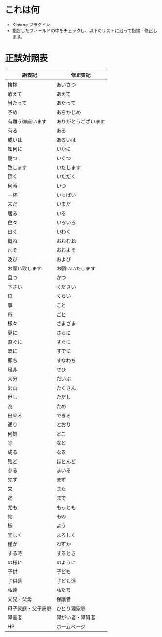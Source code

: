 # これは何
- Kintone プラグイン
- 指定したフィールドの中をチェックし、以下のリストに沿って指摘・修正します。

# 正誤対照表
| 誤表記             | 修正表記       |
|----------------------|--------------------|
| 挨拶                 | あいさつ           |
| 敢えて               | あえて             |
| 当たって             | あたって           |
| 予め                 | あらかじめ         |
| 有難う御座います     | ありがとうございます |
| 有る                 | ある               |
| 或いは               | あるいは           |
| 如何に               | いかに             |
| 幾つ                 | いくつ             |
| 致します             | いたします         |
| 頂く                 | いただく           |
| 何時                 | いつ               |
| 一杯                 | いっぱい           |
| 未だ                 | いまだ             |
| 居る                 | いる               |
| 色々                 | いろいろ           |
| 曰く                 | いわく             |
| 概ね                 | おおむね           |
| 凡そ                 | おおよそ           |
| 及び                 | および             |
| お願い致します       | お願いいたします   |
| 且つ                 | かつ               |
| 下さい               | ください           |
| 位                   | くらい             |
| 事                   | こと               |
| 毎                   | ごと               |
| 様々                 | さまざま           |
| 更に                 | さらに             |
| 直ぐに               | すぐに             |
| 既に                 | すでに             |
| 即ち                 | すなわち           |
| 是非                 | ぜひ               |
| 大分                 | だいぶ             |
| 沢山                 | たくさん           |
| 但し                 | ただし             |
| 為                   | ため               |
| 出来る               | できる             |
| 通り                 | とおり             |
| 何処                 | どこ               |
| 等                   | など               |
| 成る                 | なる               |
| 殆ど                 | ほとんど           |
| 参る                 | まいる             |
| 先ず                 | まず               |
| 又                   | また               |
| 迄                   | まで               |
| 尤も                 | もっとも           |
| 物                   | もの               |
| 様                   | よう               |
| 宜しく               | よろしく           |
| 僅か                 | わずか             |
| する時               | するとき           |
| の様に               | のように           |
| 子供                 | 子ども             |
| 子供達               | 子ども達           |
| 私達                 | 私たち             |
| 父兄・父母           | 保護者             |
| 母子家庭・父子家庭   | ひとり親家庭       |
| 障害者               | 障がい者・障碍者   |
| HP                   | ホームページ       |

